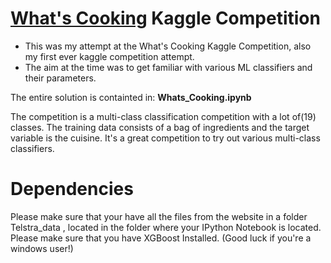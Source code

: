 # [What's Cooking](https://www.kaggle.com/c/whats-cooking) Kaggle Competition
* This was my attempt at the What's Cooking Kaggle Competition, also my first ever kaggle competition attempt. 
* The aim at the time was to get familiar with various ML classifiers and their parameters.

The entire solution is containted in:
<b>Whats_Cooking.ipynb</b>

The competition is a multi-class classification competition with a lot of(19)  classes. The training data consists of a bag of  ingredients and the target variable is the cuisine. It's a great competition to try out various multi-class classifiers. 

# Dependencies
Please make sure that your have all the files from the website in a folder Telstra_data , located in the folder where your IPython Notebook is located.
Please make sure that you have XGBoost Installed. (Good luck if you're a windows user!)
